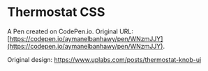 # Thermostat CSS

A Pen created on CodePen.io. Original URL: [https://codepen.io/aymanelbanhawy/pen/WNzmJJY](https://codepen.io/aymanelbanhawy/pen/WNzmJJY).

Original design: https://www.uplabs.com/posts/thermostat-knob-ui